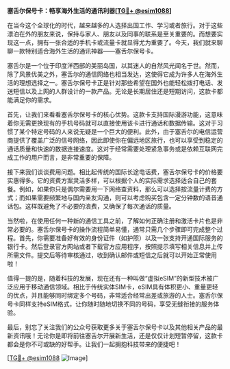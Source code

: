 **塞舌尔保号卡：畅享海外生活的通讯利器[[TG💪+ @esim1088](https://t.me/s/esim1088)]**

在当今这个全球化的时代，越来越多的人选择出国工作、学习或者旅行。对于这些漂泊在外的朋友来说，保持与家人、朋友以及同事的联系是至关重要的。而想要实现这一点，拥有一张合适的手机卡或流量卡就显得尤为重要了。今天，我们就来聊聊一款特别适合海外生活的通讯神器——塞舌尔保号卡。

塞舌尔是一个位于印度洋西部的美丽岛国，以其迷人的自然风光闻名于世。然而，除了风景优美之外，塞舌尔的通信网络也相当发达，这使得它成为许多人在海外生活的理想选择之一。塞舌尔保号卡正是针对那些希望在国外也能轻松拨打电话、发送短信以及上网的人群设计的一款产品。无论是长期居住还是短期访问，这款卡都能满足你的需求。

首先，让我们来看看塞舌尔保号卡的核心优势。这款卡支持国际漫游功能，这意味着你无需更换现有的手机号码就可以直接使用该卡进行通话和数据传输。这对于习惯了某个特定号码的人来说无疑是一个巨大的便利。此外，由于塞舌尔的电信运营商提供了覆盖广泛的信号网络，因此即使你在偏远地区旅行，也可以享受到稳定的通话质量和快速的数据连接速度。这对于经常需要处理紧急事务或是依赖互联网完成工作的用户而言，是非常重要的保障。

接下来我们谈谈费用问题。相比起传统的国际长途电话费，塞舌尔保号卡的价格要实惠得多。它的资费方案灵活多样，可以根据个人的实际需求选择适合自己的套餐。例如，如果你只是偶尔需要用一下网络查资料，那么可以选择按流量计费的方式；而如果需要频繁地与国内亲友沟通，则可以考虑购买包含一定分钟数的语音通话包。这样既避免了不必要的浪费，又确保了每次通话的质量。

当然啦，在使用任何一种新的通信工具之前，了解如何正确注册和激活卡片也是非常必要的。塞舌尔保号卡的操作流程简单易懂，通常只需几个步骤即可完成整个过程。首先，你需要准备好有效的身份证件（如护照）以及一张支持开通国际服务的银行卡。然后登录官方网站或者下载官方应用程序，按照提示填写相关信息并上传所需文件。提交后等待审核通过，收到确认邮件或短信之后就可以开始正常使用啦！

值得一提的是，随着科技的发展，现在还有一种叫做“虚拟eSIM”的新型技术被广泛应用于移动通信领域。相比于传统实体SIM卡，eSIM具有体积更小、重量更轻的优点，并且能够同时绑定多个号码，非常适合经常出差或旅游的人士。塞舌尔保号卡同样支持eSIM格式，让你随时随地切换不同的号码，享受无缝衔接的服务体验。

最后，别忘了关注我们的公众号获取更多关于塞舌尔保号卡以及其他相关产品的最新资讯哦！无论你是即将前往塞舌尔开展新生活，还是仅仅计划短暂停留，这款卡都会是你不可或缺的好帮手。让我们一起拥抱科技带来的便捷吧！

[[TG💪+ @esim1088](https://t.me/s/esim1088) ![Image](https://i.postimg.cc/4NQfJmqS/Snipaste-2025-05-13-00-14-12.png)]